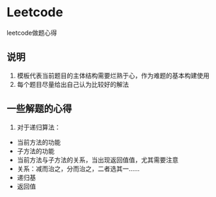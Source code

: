 # Leetcode
leetcode做题心得
## 说明
1. 模板代表当前题目的主体结构需要烂熟于心，作为难题的基本构建使用
2. 每个题目尽量给出自己认为比较好的解法
## 一些解题的心得
1. 对于递归算法：
  * 当前方法的功能
  * 子方法的功能
  * 当前方法与子方法的关系，当出现返回值值，尤其需要注意
  * 关系：减而治之，分而治之，二者选其一......
  * 递归基
  * 返回值
